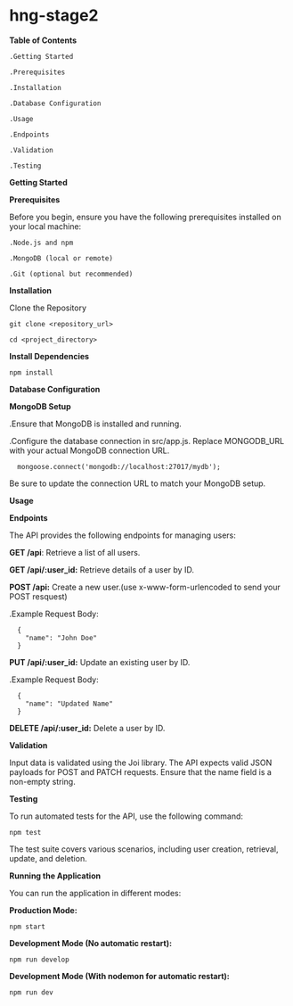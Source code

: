 # hng-stage2
**Table of Contents**

    .Getting Started
    
    .Prerequisites
    
    .Installation
    
    .Database Configuration
    
    .Usage
    
    .Endpoints
    
    .Validation
    
    .Testing

**Getting Started**

**Prerequisites**

Before you begin, ensure you have the following prerequisites installed on your local machine:
  
    .Node.js and npm
    
    .MongoDB (local or remote)
    
    .Git (optional but recommended)

**Installation**

Clone the Repository

    git clone <repository_url>
    
    cd <project_directory>

**Install Dependencies**

    npm install

**Database Configuration**

**MongoDB Setup**

  .Ensure that MongoDB is installed and running.
  
  .Configure the database connection in src/app.js. Replace MONGODB_URL with your actual MongoDB connection URL.

      mongoose.connect('mongodb://localhost:27017/mydb');
      
  Be sure to update the connection URL to match your MongoDB setup.

  **Usage**
  
**Endpoints**

The API provides the following endpoints for managing users:

**GET /api**: Retrieve a list of all users.

**GET /api/:user_id:** Retrieve details of a user by ID.

**POST /api:** Create a new user.(use x-www-form-urlencoded to send your POST resquest)

  .Example Request Body:
  
      {
        "name": "John Doe"
      }
      
**PUT /api/:user_id:** Update an existing user by ID.

  .Example Request Body:
  
      {
        "name": "Updated Name"
      }
    
**DELETE /api/:user_id:** Delete a user by ID.

**Validation**

Input data is validated using the Joi library. The API expects valid JSON payloads for POST and PATCH requests. Ensure that the name field is a non-empty string.

**Testing**

To run automated tests for the API, use the following command:

    npm test

The test suite covers various scenarios, including user creation, retrieval, update, and deletion.

**Running the Application**

You can run the application in different modes:

**Production Mode:**

    npm start

**Development Mode (No automatic restart):**

    npm run develop

**Development Mode (With nodemon for automatic restart):**

    npm run dev
